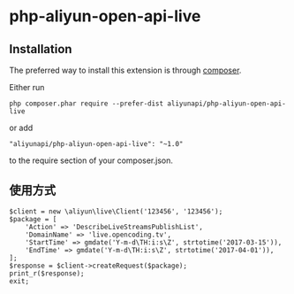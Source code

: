 # php-aliyun-open-api-live

Installation
------------

The preferred way to install this extension is through [composer](http://getcomposer.org/download/).

Either run

```
php composer.phar require --prefer-dist aliyunapi/php-aliyun-open-api-live
```

or add

```
"aliyunapi/php-aliyun-open-api-live": "~1.0"
```

to the require section of your composer.json.

使用方式
------------
```
$client = new \aliyun\live\Client('123456', '123456');
$package = [
    'Action' => 'DescribeLiveStreamsPublishList',
    'DomainName' => 'live.opencoding.tv',
    'StartTime' => gmdate('Y-m-d\TH:i:s\Z', strtotime('2017-03-15')),
    'EndTime' => gmdate('Y-m-d\TH:i:s\Z', strtotime('2017-04-01')),
];
$response = $client->createRequest($package);
print_r($response);
exit;
```